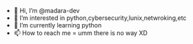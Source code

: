 - 👋 Hi, I’m @madara-dev
- 👀 I’m interested in python,cybersecurity,lunix,netwroking,etc
- 🌱 I’m currently learning python
- 📫 How to reach me = umm there is no way XD

<!---
madara-dev/madara-dev is a ✨ special ✨ repository because its `README.md` (this file) appears on your GitHub profile.
You can click the Preview link to take a look at your changes.
--->

